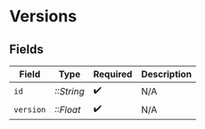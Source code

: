 # Versions


## Fields

| Field              | Type               | Required           | Description        |
| ------------------ | ------------------ | ------------------ | ------------------ |
| `id`               | *::String*         | :heavy_check_mark: | N/A                |
| `version`          | *::Float*          | :heavy_check_mark: | N/A                |